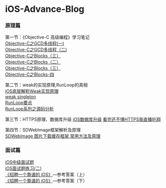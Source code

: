 # iOS-Advance-Blog

### 原理篇

第一节：《Objective-C 高级编程》学习笔记    
[Objective-C之GCD多线程(一)](https://larrycal.coding.me/2017/02/09/Objective-C之多线程/)   
[Objective-C之GCD多线程（二)](https://larrycal.coding.me/2017/02/13/Objective-C之GCD多线程（二）/)   
[Objective-C之Blocks（三）](https://larrycal.coding.me/2017/02/03/Objective-C之Blocks（三）/)   
[Objective-C之Blocks（二）](https://larrycal.coding.me/2017/01/28/Objective-C之Blocks（二）/)   
[Objective-C之Blocks（三）](https://larrycal.coding.me/2017/02/03/Objective-C之Blocks（三）/)   
[Objective-C之Blocks-四](https://larrycal.coding.me/2017/03/27/Objective-C之Blocks-四/)   

第二节：weak的实现原理,RunLoop的真相        
[iOS底层解析Weak实现原理](http://www.jianshu.com/p/13c4fb1cedea)        
[weak singleton](https://zhuanlan.zhihu.com/p/27832890)   
[RunLoop要点](http://aaaboom.com/?p=37)   
[RunLoop系列之源码分析](http://aaaboom.com/?p=34#wow1)   

第三节：HTTPS原理、数据库升级
[iOS数据库升级](http://www.jianshu.com/p/e1bd870b4ac2)
[看完还不懂HTTPS我直播吃翔](http://www.jianshu.com/p/ca7df01a9041)

第四节：SDWebImage框架解析及原理   
[SDWebImage 图片下载缓存框架 常用方法及原理](http://www.jianshu.com/p/4191017c8b39)   

### 面试篇   
[iOS中级面试题](http://mrpeak.cn/ios/2016/01/07/push)    
[iOS面试题练习(二)](https://larrycal.coding.me/2017/02/27/iOS面试题-二/)    
[《招聘一个靠谱的 iOS》](http://blog.sunnyxx.com/2015/07/04/ios-interview/)—参考答案（上）    
[《招聘一个靠谱的 iOS》](http://blog.sunnyxx.com/2015/07/04/ios-interview/)—参考答案（下）    


